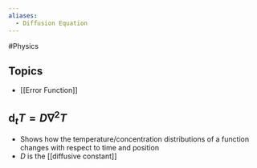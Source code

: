 ```yaml
---
aliases:
  - Diffusion Equation
---
```

#Physics 
## Topics
* [[Error Function]]
## $\displaystyle \text{d}_{t}T=D\nabla ^{2}T$
* Shows how the temperature/concentration distributions of a function changes with respect to time and position
* $\displaystyle D$ is the [[diffusive constant]]